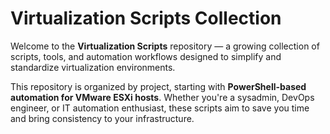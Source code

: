 # Virtualization Scripts Collection

Welcome to the **Virtualization Scripts** repository — a growing collection of scripts, tools, and automation workflows designed to simplify and standardize virtualization environments.

This repository is organized by project, starting with **PowerShell-based automation for VMware ESXi hosts**. Whether you're a sysadmin, DevOps engineer, or IT automation enthusiast, these scripts aim to save you time and bring consistency to your infrastructure.
